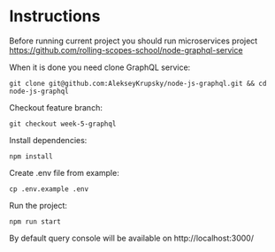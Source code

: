 # Instructions

Before running current project you should run microservices project https://github.com/rolling-scopes-school/node-graphql-service

When it is done you need clone GraphQL service:

`git clone git@github.com:AlekseyKrupsky/node-js-graphql.git && cd node-js-graphql`

Checkout feature branch:

`git checkout week-5-graphql`

Install dependencies:

`npm install`

Create .env file from example:

`cp .env.example .env`

Run the project:

`npm run start`

By default query console will be available on http://localhost:3000/
